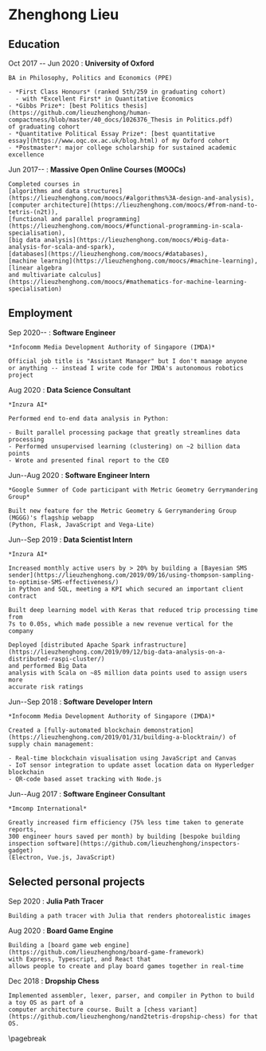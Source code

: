 # Zhenghong Lieu

## Education

Oct 2017 -- Jun 2020
: **University of Oxford**

    BA in Philosophy, Politics and Economics (PPE)

    - *First Class Honours* (ranked 5th/259 in graduating cohort)
      - with *Excellent First* in Quantitative Economics
    - *Gibbs Prize*: [best Politics thesis](https://github.com/lieuzhenghong/human-compactness/blob/master/40_docs/1026376_Thesis in Politics.pdf)
    of graduating cohort
    - *Quantitative Political Essay Prize*: [best quantitative
    essay](https://www.oqc.ox.ac.uk/blog.html) of my Oxford cohort
    - *Postmaster*: major college scholarship for sustained academic excellence

Jun 2017--
: **Massive Open Online Courses (MOOCs)**

    Completed courses in
    [algorithms and data structures](https://lieuzhenghong.com/moocs/#algorithms%3A-design-and-analysis),
    [computer architecture](https://lieuzhenghong.com/moocs/#from-nand-to-tetris-(n2t)),
    [functional and parallel programming](https://lieuzhenghong.com/moocs/#functional-programming-in-scala-specialisation),
    [big data analysis](https://lieuzhenghong.com/moocs/#big-data-analysis-for-scala-and-spark),
    [databases](https://lieuzhenghong.com/moocs/#databases),
    [machine learning](https://lieuzhenghong.com/moocs/#machine-learning),
    [linear algebra
    and multivariate calculus](https://lieuzhenghong.com/moocs/#mathematics-for-machine-learning-specialisation)

## Employment

Sep 2020--
: **Software Engineer**

    *Infocomm Media Development Authority of Singapore (IMDA)*

    Official job title is "Assistant Manager" but I don't manage anyone
    or anything -- instead I write code for IMDA's autonomous robotics project

Aug 2020
: **Data Science Consultant**

    *Inzura AI*

    Performed end to-end data analysis in Python:

    - Built parallel processing package that greatly streamlines data processing
    - Performed unsupervised learning (clustering) on ~2 billion data points
    - Wrote and presented final report to the CEO

Jun--Aug 2020
: **Software Engineer Intern**

    *Google Summer of Code participant with Metric Geometry Gerrymandering Group*

    Built new feature for the Metric Geometry & Gerrymandering Group (MGGG)'s flagship webapp
    (Python, Flask, JavaScript and Vega-Lite)

Jun--Sep 2019
: **Data Scientist Intern**

    *Inzura AI*

    Increased monthly active users by > 20% by building a [Bayesian SMS sender](https://lieuzhenghong.com/2019/09/16/using-thompson-sampling-to-optimise-SMS-effectiveness/)
    in Python and SQL, meeting a KPI which secured an important client contract

    Built deep learning model with Keras that reduced trip processing time from
    7s to 0.05s, which made possible a new revenue vertical for the company

    Deployed [distributed Apache Spark infrastructure](https://lieuzhenghong.com/2019/09/12/big-data-analysis-on-a-distributed-raspi-cluster/)
    and performed Big Data
    analysis with Scala on ~85 million data points used to assign users more
    accurate risk ratings

Jun--Sep 2018
: **Software Developer Intern**

    *Infocomm Media Development Authority of Singapore (IMDA)*

    Created a [fully-automated blockchain demonstration](https://lieuzhenghong.com/2019/01/31/building-a-blocktrain/) of supply chain management:

    - Real-time blockchain visualisation using JavaScript and Canvas
    - IoT sensor integration to update asset location data on Hyperledger blockchain
    - QR-code based asset tracking with Node.js

Jun--Aug 2017
: **Software Engineer Consultant**

    *Imcomp International*

    Greatly increased firm efficiency (75% less time taken to generate reports,
    300 engineer hours saved per month) by building [bespoke building
    inspection software](https://github.com/lieuzhenghong/inspectors-gadget)
    (Electron, Vue.js, JavaScript)

## Selected personal projects

Sep 2020
: **Julia Path Tracer**

    Building a path tracer with Julia that renders photorealistic images

Aug 2020
: **Board Game Engine**

    Building a [board game web engine](https://github.com/lieuzhenghong/board-game-framework)
    with Express, Typescript, and React that
    allows people to create and play board games together in real-time

Dec 2018
: **Dropship Chess**

    Implemented assembler, lexer, parser, and compiler in Python to build a toy OS as part of a
    computer architecture course. Built a [chess variant](https://github.com/lieuzhenghong/nand2tetris-dropship-chess) for that OS.

\pagebreak
